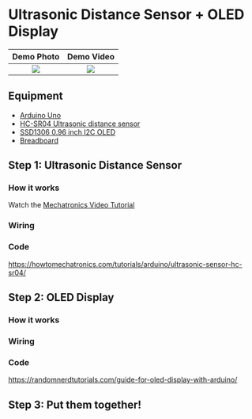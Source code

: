 # Ultrasonic Distance Sensor + OLED Display
Demo Photo             |  Demo Video
:-------------------------:|:-------------------------:
![](https://...Dark.png)  |  ![](https://...Ocean.png)
## Equipment
- [Arduino Uno](https://airtable.com/appCpmcjYA1vwj8jn/tblOHGyZIGOZuJhCj/viwcQ6Lj5fpoG6Hvh/recQ1P43HKyVMjA79?blocks=hide)
- [HC-SR04 Ultrasonic distance sensor](https://airtable.com/appCpmcjYA1vwj8jn/tblZBoJcxkwHEMrXX/viwnKOWwUT76Q9RQV/recMg76eFUkjVesqo?blocks=hide)
- [SSD1306 0.96 inch I2C OLED](https://airtable.com/appCpmcjYA1vwj8jn/tblZz5NUA546g9J6o/viwu3SMJU1AEGhMGK/recW9AWeKOTIZbg60?blocks=hide)
- [Breadboard](https://airtable.com/appCpmcjYA1vwj8jn/tblZz5NUA546g9J6o/viwu3SMJU1AEGhMGK/recF514LASWf2n9LH?blocks=hide)
## Step 1: Ultrasonic Distance Sensor
### How it works
Watch the [Mechatronics Video Tutorial](https://www.youtube.com/watch?v=ZejQOX69K5M&t=20s)
### Wiring
### Code
https://howtomechatronics.com/tutorials/arduino/ultrasonic-sensor-hc-sr04/

## Step 2: OLED Display
### How it works
### Wiring
### Code
https://randomnerdtutorials.com/guide-for-oled-display-with-arduino/
## Step 3: Put them together!

    
